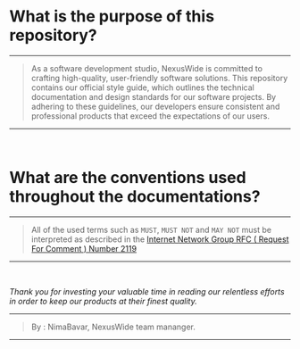 # What is the purpose of this repository?
---

> As a software development studio, NexusWide is committed to crafting high-quality, user-friendly software solutions. This repository contains our official style guide, which outlines the technical 
> documentation and design standards for our software projects. By adhering to these guidelines, our developers ensure consistent and professional products that exceed the expectations of our users.

---


<br>


# What are the conventions used throughout the documentations?
---


> All of the used terms such as `MUST`, `MUST NOT` and `MAY NOT` must be interpreted as described in the [Internet Network Group RFC ( Request For Comment  ) Number 2119](https://datatracker.ietf.org/doc/html/rfc2119)


---


<br>


*Thank you for investing your valuable time in reading our relentless efforts in order to keep our products at their finest quality.*

---

> By : NimaBavar, NexusWide team mananger.

----
